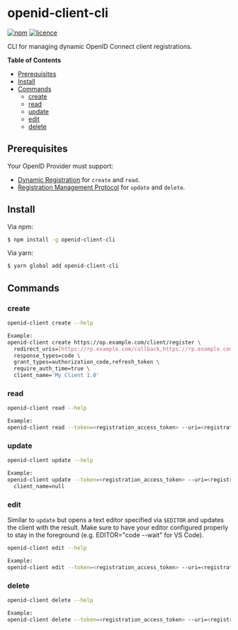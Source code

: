# openid-client-cli

[![npm][npm-image]][npm-url] [![licence][licence-image]][licence-url]

CLI for managing dynamic OpenID Connect client registrations.


**Table of Contents**

<!-- TOC START min:2 link:true update:true max:3 -->
  - [Prerequisites](#prerequisites)
  - [Install](#install)
  - [Commands](#commands)
    - [create](#create)
    - [read](#read)
    - [update](#update)
    - [edit](#edit)
    - [delete](#delete)

<!-- TOC END -->

## Prerequisites

Your OpenID Provider must support:
- [Dynamic Registration][registration] for `create`
and `read`.
- [Registration Management Protocol][management] for `update`
and `delete`.

## Install

Via npm:
```bash
$ npm install -g openid-client-cli
```

Via yarn:
```bash
$ yarn global add openid-client-cli
```

## Commands

### create
```bash
openid-client create --help

Example:
openid-client create https://op.example.com/client/register \
  redirect_uris=[https://rp.example.com/callback,https://rp.example.com/forum/callback] \
  response_types=code \
  grant_types=authorization_code,refresh_token \
  require_auth_time=true \
  client_name='My Client 1.0'
```

### read
```bash
openid-client read --help

Example:
openid-client read --token=<registration_access_token> --uri=<registration_client_uri>
```

### update
```bash
openid-client update --help

Example:
openid-client update --token=<registration_access_token> --uri=<registration_client_uri> \
  client_name=null
```

### edit

Similar to `update` but opens a text editor specified via `$EDITOR` and updates
the client with the result. Make sure to have your editor configured properly
to stay in the foreground (e.g. EDITOR="code --wait" for VS Code).

```bash
openid-client edit --help

Example:
openid-client edit --token=<registration_access_token> --uri=<registration_client_uri>
```

### delete
```bash
openid-client delete --help

Example:
openid-client delete --token=<registration_access_token> --uri=<registration_client_uri>
```

[registration]: https://openid.net/specs/openid-connect-registration-1_0.html
[management]: https://tools.ietf.org/html/rfc7592
[npm-image]: https://img.shields.io/npm/v/openid-client-cli.svg?style=flat-square&maxAge=7200
[npm-url]: https://www.npmjs.com/package/openid-client-cli
[licence-image]: https://img.shields.io/github/license/panva/openid-client-cli.svg?style=flat-square&maxAge=7200
[licence-url]: LICENSE.md
